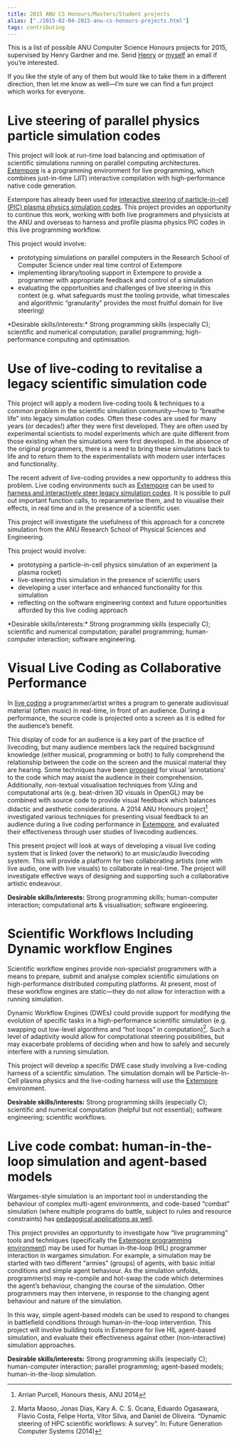 ```yaml
---
title: 2015 ANU CS Honours/Masters/Student projects
alias: ["./2015-02-04-2015-anu-cs-honours-projects.html"]
tags: contributing
---
```


This is a list of possible ANU Computer Science Honours projects for
2015, supervised by Henry Gardner and me. Send
[Henry](mailto:henry.gardner@anu.edu.au) or
[myself](mailto:ben.swift@anu.edu.au) an email if you’re interested.

If you like the style of any of them but would like to take them in a
different direction, then let me know as well—I’m sure we can find a fun
project which works for everyone.

# Live steering of parallel physics particle simulation codes

This project will look at run-time load balancing and optimisation of
scientific simulations running on parallel computing architectures.
[Extempore](http://extempore.moso.com.au) is a programming environment
for live programming, which combines just-in-time (JIT) interactive
compilation with high-performance native code generation.

Extempore has already been used for [interactive steering of
particle-in-cell (PIC) plasma physics simulation
codes](https://vimeo.com/99891379). This project provides an opportunity
to continue this work, working with both live programmers and physicists
at the ANU and overseas to harness and profile plasma physics PIC codes
in this live programming workflow.

This project would involve:

-   prototyping simulations on parallel computers in the Research School
    of Computer Science under real time control of Extempore
-   implementing library/tooling support in Extempore to provide a
    programmer with appropriate feedback and control of a simulation
-   evaluating the opportunities and challenges of live steering in this
    context (e.g. what safeguards must the tooling provide, what
    timescales and algorithmic “granularity” provides the most fruitful
    domain for live steering)

\*Desirable skills/interests:\* Strong programming skills (especially
C); scientific and numerical computation; parallel programming;
high-performance computing and optimisation.

# Use of live-coding to revitalise a legacy scientific simulation code

This project will apply a modern live-coding tools & techniques to a
common problem in the scientific simulation community—how to “breathe
life” into legacy simulation codes. Often these codes are used for many
years (or decades!) after they were first developed. They are often used
by experimental scientists to model experiments which are quite
different from those existing when the simulations were first developed.
In the absence of the original programmers, there is a need to bring
these simulations back to life and to return them to the
experimentalists with modern user interfaces and functionality.

The recent advent of live-coding provides a new opportunity to address
this problem. Live coding environments such as
[Extempore](http://extempore.moso.com.au) can be used to [harness and
interactively steer legacy simulation
codes](https://vimeo.com/99891379). It is possible to pull out important
function calls, to reparameterise them, and to visualise their effects,
in real time and in the presence of a scientific user.

This project will investigate the usefulness of this approach for a
concrete simulation from the ANU Research School of Physical Sciences
and Engineering.

This project would involve:

-   prototyping a particle-in-cell physics simulation of an experiment
    (a plasma rocket)
-   live-steering this simulation in the presence of scientific users
-   developing a user interface and enhanced functionality for this
    simulation
-   reflecting on the software engineering context and future
    opportunities afforded by this live coding approach

\*Desirable skills/interests:\* Strong programming skills (especially
C); scientific and numerical computation; parallel programming;
human-computer interaction; software engineering.

# Visual Live Coding as Collaborative Performance

In [live coding](http://vimeo.com/videos/benswift) a programmer/artist
writes a program to generate audiovisual material (often music) in
real-time, in front of an audience. During a performance, the source
code is projected onto a screen as it is edited for the audience’s
benefit.

This display of code for an audience is a key part of the practice of
livecoding, but many audience members lack the required background
knowledge (either musical, programming or both) to fully comprehend the
relationship between the code on the screen and the musical material
they are hearing. Some techniques have been
[proposed](http://eprints.qut.edu.au/61525/1/liveannotations.pdf) for
visual ‘annotations’ to the code which may assist the audience in their
comprehension. Additionally, non-textual visualisation techniques from
VJing and computational arts (e.g. beat-driven 3D visuals in OpenGL) may
be combined with source code to provide visual feedback which balances
didactic and aesthetic considerations. A 2014 ANU Honours project[^1]
investigated various techniques for presenting visual feedback to an
audience during a live coding performance in
[Extempore](http://extempore.moso.com.au), and evaluated their
effectiveness through user studies of livecoding audiences.

This present project will look at ways of developing a visual live
coding system that is linked (over the network) to an music/audio
livecoding system. This will provide a platform for two collaborating
artists (one with live audio, one with live visuals) to collaborate in
real-time. The project will investigate effective ways of designing and
supporting such a collaborative artistic endeavour.

**Desirable skills/interests:** Strong programming skills;
human-computer interaction; computational arts & visualisation; software
engineering.

# Scientific Workflows Including Dynamic workflow Engines

Scientific workflow engines provide non-specialist programmers with a
means to prepare, submit and analyse complex scientific simulations on
high-performance distributed computing platforms. At present, most of
these workflow engines are static—they do not allow for interaction with
a running simulation.

Dynamic Workflow Engines (DWEs) could provide support for modifying the
evolution of specific tasks in a high-performance scientific simulation
(e.g. swapping out low-level algorithms and “hot loops” in
computation)[^2]. Such a level of adaptivity would allow for
computational steering possibilities, but may exacerbate problems of
deciding when and how to safely and securely interfere with a running
simulation.

This project will develop a specific DWE case study involving a
live-coding harness of a scientific simulation. The simulation domain
will be Particle-In-Cell plasma physics and the live-coding harness will
use the [Extempore](http://extempore.moso.com.au) environment.

**Desirable skills/interests:** Strong programming skills (especially
C); scientific and numerical computation (helpful but not essential);
software engineering; scientific workflows.

# Live code combat: human-in-the-loop simulation and agent-based models<span class="tag" data-tag-name="noexport"></span>

Wargames-style simulation is an important tool in understanding the
behaviour of complex multi-agent environments, and code-based “combat”
simulation (where multiple programs do battle, subject to rules and
resource constraints) has [pedagogical applications as
well](https://codecombat.com/).

This project provides an opportunity to investigate how “live
programming” tools and techniques (specifically the [Extempore
programming environment](http://extempore.moso.com.au)) may be used for
human in-the-loop (HIL) programmer interaction in wargames simulation.
For example, a simulation may be started with two different “armies”
(groups) of agents, with basic initial conditions and simple agent
behaviour. As the simulation unfolds, programmer(s) may re-compile and
hot-swap the code which determines the agent’s behaviour, changing the
course of the simulation. Other programmers may then intervene, in
response to the changing agent behaviour and nature of the simulation.

In this way, simple agent-based models can be used to respond to changes
in battlefield conditions through human-in-the-loop intervention. This
project will involve building tools in Extempore for live HIL
agent-based simulation, and evaluate their effectiveness against other
(non-interactive) simulation approaches.

**Desirable skills/interests:** Strong programming skills (especially
C); human-computer interaction; parallel programming; agent-based
models; human-in-the-loop simulation.

[^1]: Arrian Purcell, Honours thesis, ANU 2014

[^2]: Marta Maoso, Jonas Dias, Kary A. C. S. Ocana, Eduardo Ogasawara,
    Flavio Costa, Felipe Horta, Vítor Silva, and Daniel de Oliveira.
    “Dynamic steering of HPC scientific workflows: A survey”. In: Future
    Generation Computer Systems (2014)
